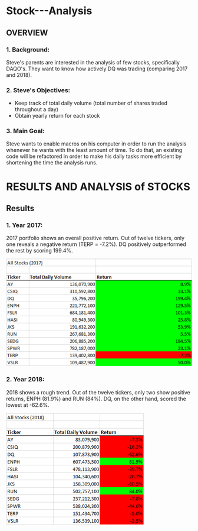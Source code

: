 # Stock---Analysis
## OVERVIEW
### 1. Background: 
Steve's parents are interested in the analysis of few stocks, specifically DAQO's. They want to know how actively DQ was trading (comparing 2017 and 2018).    
  
### 2. Steve's Objectives:
- Keep track of total daily volume (total number of shares traded throughout a day)
- Obtain yearly return for each stock
 
### 3. Main Goal:
Steve wants to enable macros on his computer in order to run the analysis whenever he wants with the least amount of time.  To do that, an existing code will be refactored in order to make his daily tasks more efficient by shortening the time the analysis runs.

# RESULTS AND ANALYSIS of STOCKS
## Results
### 1. Year 2017:
2017 portfolio shows an overall positive return. Out of twelve tickers, only one reveals a negative return (TERP = -7.2%).  DQ positively outperformed the rest by scoring 199.4%.

![](VBA_Challenge_AllStocks2017.png)

### 2. Year 2018:
2018 shows a rough trend. Out of the twelve tickers, only two show positive returns, ENPH (81.9%) and RUN (84%).  DQ, on the other hand, scored the lowest at -62.6%.

![](VBA_Challenge_All%20Stocks2018.png)






